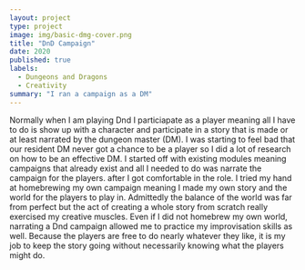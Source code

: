 ```yaml
---
layout: project
type: project
image: img/basic-dmg-cover.png
title: "DnD Campaign"
date: 2020
published: true
labels:
  - Dungeons and Dragons
  - Creativity
summary: "I ran a campaign as a DM"
---
```


Normally when I am playing Dnd I particiapate as a player meaning all I have to do is show up with a character and participate in a story that is made or at least narrated 
by the dungeon master (DM). I was starting to feel bad that our resident DM never got a chance to be a player so I did a lot of research on how to be an effective DM. I 
started off with existing modules meaning campaigns that already exist and all I needed to do was narrate the campaign for the players. after I got comfortable in the role. 
I tried my hand at homebrewing my own campaign meaning I made my own story and the world for the players to play in. Admittedly the balance of the world was far from perfect
but the act of creating a whole story from scratch really exercised my creative muscles. Even if I did not homebrew my own world, narrating a Dnd campaign allowed me to 
practice my improvisation skills as well. Because the players are free to do nearly whatever they like, it is my job to keep the story going without necessarily knowing 
what the players might do.
